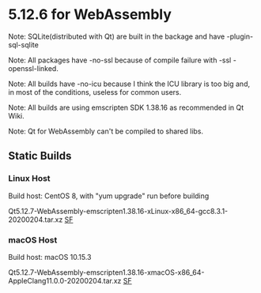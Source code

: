 # 5.12.6 for WebAssembly

Note: SQLite(distributed with Qt) are built in the backage and have -plugin-sql-sqlite

Note: All packages have -no-ssl because of compile failure with -ssl -openssl-linked.

Note: All builds have -no-icu because I think the ICU library is too big and, in most of the conditions, useless for common users.

Note: All builds are using emscripten SDK 1.38.16 as recommended in Qt Wiki.

Note: Qt for WebAssembly can't be compiled to shared libs.

## Static Builds

### Linux Host

Build host: CentOS 8, with "yum upgrade" run before building

Qt5.12.7-WebAssembly-emscripten1.38.16-xLinux-x86_64-gcc8.3.1-20200204.tar.xz [SF](https://sourceforge.net/projects/fsu0413-qtbuilds/files/Qt5.12/WebAssembly/Linux-x86_64-hosted/Qt5.12.7-WebAssembly-emscripten1.38.16-xLinux-x86_64-gcc8.3.1-20200204.tar.xz)

### macOS Host

Build host: macOS 10.15.3

Qt5.12.7-WebAssembly-emscripten1.38.16-xmacOS-x86_64-AppleClang11.0.0-20200204.tar.xz [SF](https://sourceforge.net/projects/fsu0413-qtbuilds/files/Qt5.12/WebAssembly/macOS-x86_64-hosted/Qt5.12.7-WebAssembly-emscripten1.38.16-xmacOS-x86_64-AppleClang11.0.0-20200204.tar.xz)
